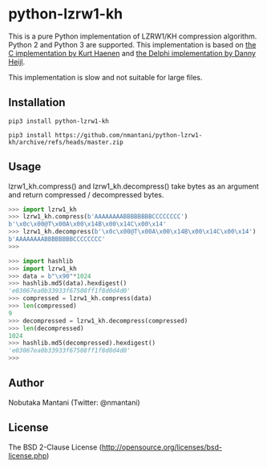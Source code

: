 # python-lzrw1-kh

This is a pure Python implementation of LZRW1/KH compression algorithm.
Python 2 and Python 3 are supported.
This implementation is based on [the C implementation by Kurt Haenen](http://www.dcee.net/Files/Programm/Packing/lzrw.arj) and [the Delphi implementation by Danny Heijl](https://www.sac.sk/download/pack/tlzrw1.zip).

This implementation is slow and not suitable for large files.

## Installation
```
pip3 install python-lzrw1-kh
```

```
pip3 install https://github.com/nmantani/python-lzrw1-kh/archive/refs/heads/master.zip
```

## Usage
lzrw1_kh.compress() and lzrw1_kh.decompress() take bytes as an argument and return compressed / decompressed bytes.

```python
>>> import lzrw1_kh
>>> lzrw1_kh.compress(b'AAAAAAAABBBBBBBBCCCCCCCC')
b'\x0c\x00@T\x00A\x00\x14B\x00\x14C\x00\x14'
>>> lzrw1_kh.decompress(b'\x0c\x00@T\x00A\x00\x14B\x00\x14C\x00\x14')
b'AAAAAAAABBBBBBBBCCCCCCCC'
>>> 
```

```python
>>> import hashlib
>>> import lzrw1_kh
>>> data = b"\x90"*1024
>>> hashlib.md5(data).hexdigest()
'e03067ea0b33933f67508ff1f8d0d4d0'
>>> compressed = lzrw1_kh.compress(data)
>>> len(compressed)
9
>>> decompressed = lzrw1_kh.decompress(compressed)
>>> len(decompressed)
1024
>>> hashlib.md5(decompressed).hexdigest()
'e03067ea0b33933f67508ff1f8d0d4d0'
>>> 
```

## Author
Nobutaka Mantani (Twitter: @nmantani)

## License
The BSD 2-Clause License (http://opensource.org/licenses/bsd-license.php)
